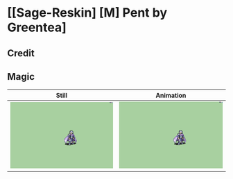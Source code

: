 # [\[Sage-Reskin\] \[M\] Pent by Greentea]

## Credit


	
## Magic

| Still | Animation |
| :---: | :-------: |
| ![Magic still](./Magic_000.png) | ![Magic animation](./Magic.gif) |
